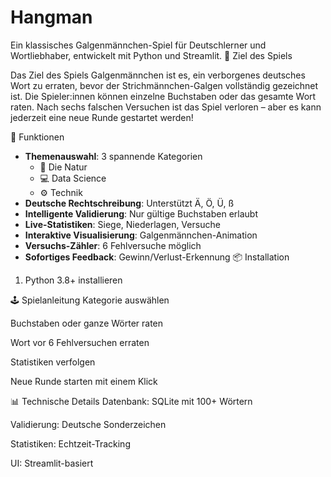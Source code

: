 # Hangman
Ein klassisches Galgenmännchen-Spiel für Deutschlerner und Wortliebhaber, entwickelt mit Python und Streamlit.
🎯 Ziel des Spiels

Das Ziel des Spiels Galgenmännchen ist es, ein verborgenes deutsches Wort zu erraten, bevor der Strichmännchen-Galgen vollständig gezeichnet ist.
Die Spieler:innen können einzelne Buchstaben oder das gesamte Wort raten.
Nach sechs falschen Versuchen ist das Spiel verloren – aber es kann jederzeit eine neue Runde gestartet werden!

🚀 Funktionen

- **Themenauswahl**: 3 spannende Kategorien
  - 🌳 Die Natur 
  - 💻 Data Science
  - ⚙️ Technik
- **Deutsche Rechtschreibung**: Unterstützt Ä, Ö, Ü, ß
- **Intelligente Validierung**: Nur gültige Buchstaben erlaubt
- **Live-Statistiken**: Siege, Niederlagen, Versuche
- **Interaktive Visualisierung**: Galgenmännchen-Animation
- **Versuchs-Zähler**: 6 Fehlversuche möglich
- **Sofortiges Feedback**: Gewinn/Verlust-Erkennung
📦 Installation

1. Python 3.8+ installieren

🕹️ Spielanleitung
Kategorie auswählen

Buchstaben oder ganze Wörter raten

Wort vor 6 Fehlversuchen erraten

Statistiken verfolgen

Neue Runde starten mit einem Klick

📊 Technische Details
Datenbank: SQLite mit 100+ Wörtern

Validierung: Deutsche Sonderzeichen

Statistiken: Echtzeit-Tracking

UI: Streamlit-basiert 

